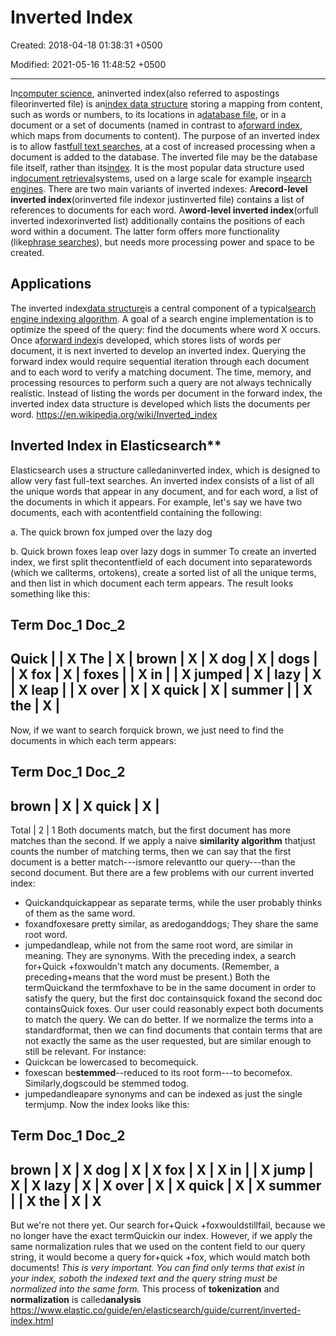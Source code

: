 # Inverted Index

Created: 2018-04-18 01:38:31 +0500

Modified: 2021-05-16 11:48:52 +0500

---

In[computer science](https://en.wikipedia.org/wiki/Computer_science), aninverted index(also referred to aspostings fileorinverted file) is an[index data structure](https://en.wikipedia.org/wiki/Index_(database)) storing a mapping from content, such as words or numbers, to its locations in a[database file](https://en.wikipedia.org/wiki/Table_(database)), or in a document or a set of documents (named in contrast to a[forward index](https://en.wikipedia.org/wiki/Forward_index), which maps from documents to content). The purpose of an inverted index is to allow fast[full text searches](https://en.wikipedia.org/wiki/Full_text_search), at a cost of increased processing when a document is added to the database. The inverted file may be the database file itself, rather than its[index](https://en.wikipedia.org/wiki/Index_(database)). It is the most popular data structure used in[document retrieval](https://en.wikipedia.org/wiki/Document_retrieval)systems, used on a large scale for example in[search engines](https://en.wikipedia.org/wiki/Search_engine).
There are two main variants of inverted indexes: A**record-level inverted index**(orinverted file indexor justinverted file) contains a list of references to documents for each word. A**word-level inverted index**(orfull inverted indexorinverted list) additionally contains the positions of each word within a document. The latter form offers more functionality (like[phrase searches](https://en.wikipedia.org/wiki/Phrase_search)), but needs more processing power and space to be created.
## Applications

The inverted index[data structure](https://en.wikipedia.org/wiki/Data_structure)is a central component of a typical[search engine indexing algorithm](https://en.wikipedia.org/wiki/Index_(search_engine)). A goal of a search engine implementation is to optimize the speed of the query: find the documents where word X occurs. Once a[forward index](https://en.wikipedia.org/wiki/Search_engine_indexing#The_forward_index)is developed, which stores lists of words per document, it is next inverted to develop an inverted index. Querying the forward index would require sequential iteration through each document and to each word to verify a matching document. The time, memory, and processing resources to perform such a query are not always technically realistic. Instead of listing the words per document in the forward index, the inverted index data structure is developed which lists the documents per word.
<https://en.wikipedia.org/wiki/Inverted_index>

## Inverted Index in Elasticsearch**

Elasticsearch uses a structure calledaninverted index, which is designed to allow very fast full-text searches. An inverted index consists of a list of all the unique words that appear in any document, and for each word, a list of the documents in which it appears.
For example, let's say we have two documents, each with acontentfield containing the following:

a.  The quick brown fox jumped over the lazy dog

b.  Quick brown foxes leap over lazy dogs in summer
To create an inverted index, we first split thecontentfield of each document into separatewords (which we callterms, ortokens), create a sorted list of all the unique terms, and then list in which document each term appears. The result looks something like this:

Term Doc_1 Doc_2
-------------------------
Quick | | X
The | X |
brown | X | X
dog | X |
dogs | | X
fox | X |
foxes | | X
in | | X
jumped | X |
lazy | X | X
leap | | X
over | X | X
quick | X |
summer | | X
the | X |
------------------------
Now, if we want to search forquick brown, we just need to find the documents in which each term appears:

Term Doc_1 Doc_2
-------------------------
brown | X | X
quick | X |
------------------------
Total | 2 | 1
Both documents match, but the first document has more matches than the second. If we apply a naive **similarity algorithm** thatjust counts the number of matching terms, then we can say that the first document is a better match---ismore relevantto our query---than the second document.
But there are a few problems with our current inverted index:
-   Quickandquickappear as separate terms, while the user probably thinks of them as the same word.
-   foxandfoxesare pretty similar, as aredoganddogs; They share the same root word.
-   jumpedandleap, while not from the same root word, are similar in meaning. They are synonyms.
With the preceding index, a search for+Quick +foxwouldn't match any documents. (Remember, a preceding+means that the word must be present.) Both the termQuickand the termfoxhave to be in the same document in order to satisfy the query, but the first doc containsquick foxand the second doc containsQuick foxes.
Our user could reasonably expect both documents to match the query. We can do better.
If we normalize the terms into a standardformat, then we can find documents that contain terms that are not exactly the same as the user requested, but are similar enough to still be relevant. For instance:
-   Quickcan be lowercased to becomequick.
-   foxescan be**stemmed**--reduced to its root form---to becomefox. Similarly,dogscould be stemmed todog.
-   jumpedandleapare synonyms and can be indexed as just the single termjump.
Now the index looks like this:

Term Doc_1 Doc_2
-------------------------
brown | X | X
dog | X | X
fox | X | X
in | | X
jump | X | X
lazy | X | X
over | X | X
quick | X | X
summer | | X
the | X | X
------------------------
But we're not there yet. Our search for+Quick +foxwouldstillfail, because we no longer have the exact termQuickin our index. However, if we apply the same normalization rules that we used on the content field to our query string, it would become a query for+quick +fox, which would match both documents!
*This is very important. You can find only terms that exist in your index, soboth the indexed text and the query string must be normalized into the same form.*
This process of **tokenization** and **normalization** is called**analysis**
<https://www.elastic.co/guide/en/elasticsearch/guide/current/inverted-index.html>
